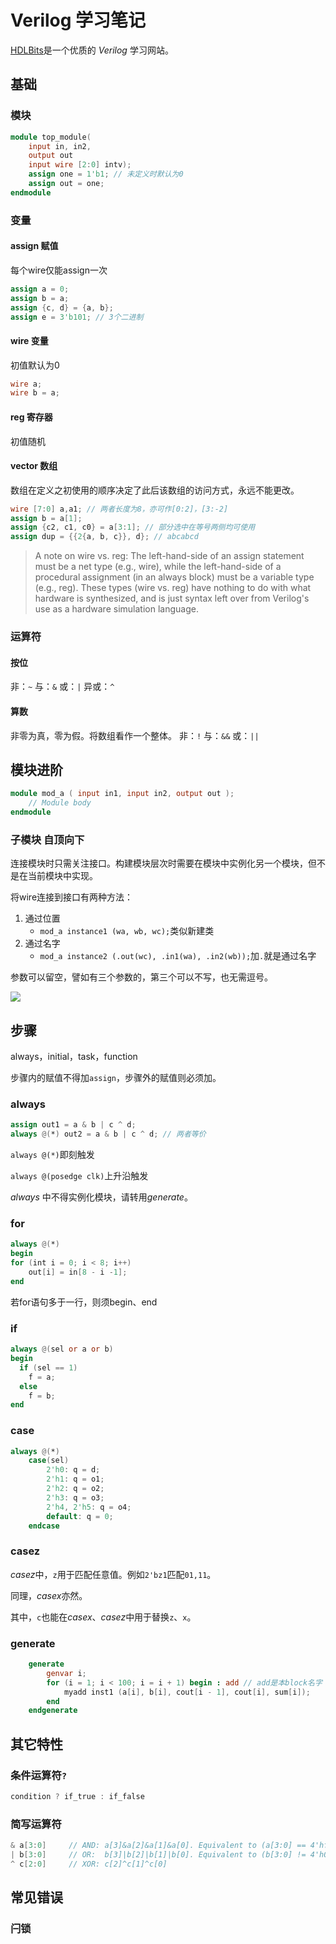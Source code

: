 # Verilog 学习笔记
[HDLBits](https://hdlbits.01xz.net/wiki)是一个优质的 *Verilog* 学习网站。

## 基础
### 模块
```verilog
module top_module(
    input in, in2,
    output out 
    input wire [2:0] intv);
    assign one = 1'b1; // 未定义时默认为0
    assign out = one;
endmodule
```

### 变量
#### assign 赋值
每个wire仅能assign一次
```verilog
assign a = 0;
assign b = a;
assign {c, d} = {a, b};
assign e = 3'b101; // 3个二进制
```

#### wire 变量
初值默认为0
```verilog
wire a;
wire b = a;
```

#### reg 寄存器
初值随机

#### vector 数组
数组在定义之初使用的顺序决定了此后该数组的访问方式，永远不能更改。
```verilog
wire [7:0] a,a1; // 两者长度为8，亦可作[0:2]，[3:-2]
assign b = a[1];
assign {c2, c1, c0} = a[3:1]; // 部分选中在等号两侧均可使用
assign dup = {{2{a, b, c}}, d}; // abcabcd
```
>   A note on wire vs. reg: The left-hand-side of an assign statement must be a net type (e.g., wire), while the left-hand-side of a procedural assignment (in an always block) must be a variable type (e.g., reg). These types (wire vs. reg) have nothing to do with what hardware is synthesized, and is just syntax left over from Verilog's use as a hardware simulation language.
### 运算符
#### 按位
非：`~`
与：`&`
或：`|`
异或：`^`

#### 算数
非零为真，零为假。将数组看作一个整体。
非：`!`
与：`&&`
或：`||`

## 模块进阶
```verilog
module mod_a ( input in1, input in2, output out );
    // Module body
endmodule
```

### 子模块 自顶向下
连接模块时只需关注接口。构建模块层次时需要在模块中实例化另一个模块，但不是在当前模块中实现。

将wire连接到接口有两种方法：
1.  通过位置
    *   ```mod_a instance1 (wa, wb, wc);```类似新建类
2.  通过名字
    *   ```mod_a instance2 (.out(wc), .in1(wa), .in2(wb));```加`.`就是通过名字

参数可以留空，譬如有三个参数的，第三个可以不写，也无需逗号。

![](https://hdlbits.01xz.net/mw/images/c/c0/Module.png)

## 步骤
always，initial，task，function

步骤内的赋值不得加`assign`，步骤外的赋值则必须加。

### always
```verilog
assign out1 = a & b | c ^ d;
always @(*) out2 = a & b | c ^ d; // 两者等价
```

`always @(*)`即刻触发

`always @(posedge clk)`上升沿触发

*always* 中不得实例化模块，请转用*generate*。

### for
```verilog
always @(*)
begin
for (int i = 0; i < 8; i++)
    out[i] = in[8 - i -1];
end
```
若for语句多于一行，则须begin、end

### if
```verilog
always @(sel or a or b)
begin
  if (sel == 1)
    f = a;
  else
    f = b;
end
```

### case
```verilog
always @(*)
    case(sel)
        2'h0: q = d;
        2'h1: q = o1;
        2'h2: q = o2;
        2'h3: q = o3;
        2'h4, 2'h5: q = o4;
        default: q = 0;
    endcase
```

### casez
*casez*中，`z`用于匹配任意值。例如`2'bz1`匹配`01,11`。

同理，*casex*亦然。

其中，`c`也能在*casex*、*casez*中用于替换`z`、`x`。

### generate
```verilog
    generate
        genvar i;
        for (i = 1; i < 100; i = i + 1) begin : add // add是本block名字
            myadd inst1 (a[i], b[i], cout[i - 1], cout[i], sum[i]);
        end
    endgenerate
```

## 其它特性
### 条件运算符`?`
```verilog
condition ? if_true : if_false
```

### 简写运算符
```verilog
& a[3:0]     // AND: a[3]&a[2]&a[1]&a[0]. Equivalent to (a[3:0] == 4'hf)
| b[3:0]     // OR:  b[3]|b[2]|b[1]|b[0]. Equivalent to (b[3:0] != 4'h0)
^ c[2:0]     // XOR: c[2]^c[1]^c[0]
```

## 常见错误
### 闩锁

